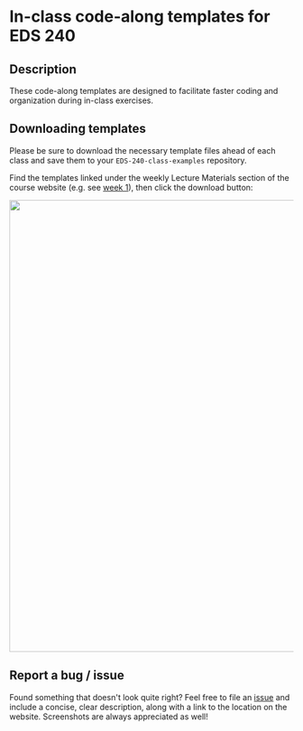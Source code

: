 # In-class code-along templates for EDS 240

## Description

These code-along templates are designed to facilitate faster coding and organization during in-class exercises.

## Downloading templates

Please be sure to download the necessary template files ahead of each class and save them to your `EDS-240-class-examples` repository.

Find the templates linked under the weekly Lecture Materials section of the course website (e.g. see [week 1](https://eds-240-data-viz.github.io/course-materials/week1.html#lecture-materials)), then click the download button: 

<img width="800" src="https://github.com/user-attachments/assets/f952a9c6-1951-42b4-8084-758ced5fe4d9">

## Report a bug / issue

Found something that doesn't look quite right? Feel free to file an [issue](https://github.com/EDS-240-Data-Viz/code-along-templates/issues) and include a concise, clear description, along with a link to the location on the website. Screenshots are always appreciated as well!
